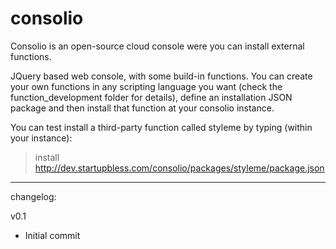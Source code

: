 # consolio
Consolio is an open-source cloud console were you can install external functions.

JQuery based web console, with some build-in functions. 
You can create your own functions in any scripting language you want 
(check the function_development folder for details), define an installation JSON package 
and then install that function at your consolio instance.

You can test install a third-party function called styleme by typing (within your instance):

>install http://dev.startupbless.com/consolio/packages/styleme/package.json

---------------------------------

changelog:

v0.1
* Initial commit

